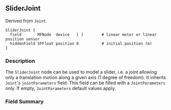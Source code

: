 ## SliderJoint

Derived from `Joint`.


```
SliderJoint {
  field       MFNode  device   [ ]        # linear motor or linear position sensor
  hiddenField SFFloat position 0          # initial position (m)
}
```

### Description

The `SliderJoint` node can be used to model a slider, i.e. a joint allowing only
a translation motion along a given axis (1 degree of freedom). It inherits
`Joint`'s `jointParameters` field. This field can be filled with a
`JointParameters` only. If empty,  `JointParameters` default values apply.

### Field Summary

